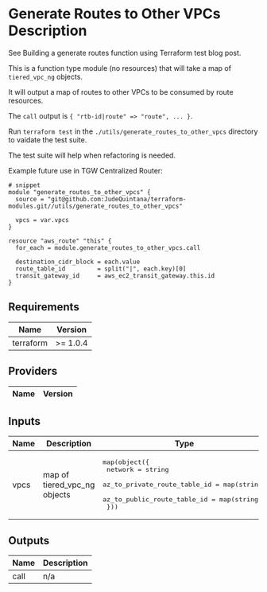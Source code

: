 # Generate Routes to Other VPCs Description

See Building a generate routes function using Terraform test blog post.

This is a function type module (no resources) that will take a map of `tiered_vpc_ng` objects.

It will output a map of routes to other VPCs to be consumed by route resources.

The `call` output is `{ "rtb-id|route" => "route", ... }`.

Run `terraform test` in the `./utils/generate_routes_to_other_vpcs` directory to vaidate the test suite.

The test suite will help when refactoring is needed.

Example future use in TGW Centralized Router:
```
# snippet
module "generate_routes_to_other_vpcs" {
  source = "git@github.com:JudeQuintana/terraform-modules.git//utils/generate_routes_to_other_vpcs"

  vpcs = var.vpcs
}

resource "aws_route" "this" {
  for_each = module.generate_routes_to_other_vpcs.call

  destination_cidr_block = each.value
  route_table_id         = split("|", each.key)[0]
  transit_gateway_id     = aws_ec2_transit_gateway.this.id
}
```


## Requirements

| Name | Version |
|------|---------|
| terraform | >= 1.0.4 |

## Providers

| Name | Version |
|------|---------|

## Inputs

| Name | Description | Type | Default | Required |
|------|-------------|------|---------|:--------:|
| vpcs | map of tiered\_vpc\_ng objects | <pre>map(object({<br>    network                      = string<br>    az_to_private_route_table_id = map(string)<br>    az_to_public_route_table_id  = map(string)<br>  }))</pre> | n/a | yes |

## Outputs

| Name | Description |
|------|-------------|
| call | n/a |
